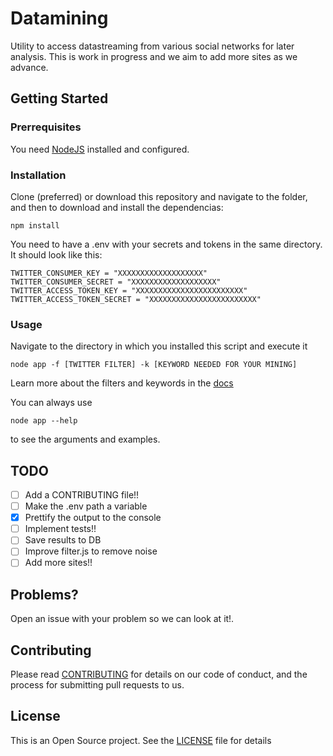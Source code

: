 # Datamining
Utility to access datastreaming from various social networks for later analysis. This is work in progress and we aim to add more sites as we advance.

## Getting Started
### Prerrequisites
You need [NodeJS](https://nodejs.org/en/) installed and configured.

### Installation
Clone (preferred) or download this repository and navigate to the folder, and then to download and install the dependencias:
```shell
npm install
```
You need to have a .env with your secrets and tokens in the same directory. It should look like this:
```
TWITTER_CONSUMER_KEY = "XXXXXXXXXXXXXXXXXXX"
TWITTER_CONSUMER_SECRET = "XXXXXXXXXXXXXXXXXXX"
TWITTER_ACCESS_TOKEN_KEY = "XXXXXXXXXXXXXXXXXXXXXXXX"
TWITTER_ACCESS_TOKEN_SECRET = "XXXXXXXXXXXXXXXXXXXXXXXX"

```

### Usage
Navigate to the directory in which you installed  this script and execute it 
```shell
node app -f [TWITTER FILTER] -k [KEYWORD NEEDED FOR YOUR MINING]
```

Learn more about the filters and keywords in the [docs](https://dev.twitter.com/streaming/reference/post/statuses/filter)

You can always use
```shell
node app --help
```
to see the arguments and examples.
## TODO
- [ ] Add a CONTRIBUTING file!!
- [ ] Make the .env path a variable
- [X] Prettify the output to the console
- [ ] Implement tests!!
- [ ] Save results to DB
- [ ] Improve filter.js to remove noise
- [ ] Add more sites!!

## Problems?
Open an issue with your problem so we can look at it!.

## Contributing
Please read [CONTRIBUTING](https://github.com/cartometricsteam/datamining/blob/master/CONTRIBUTING.md) for details on our code of conduct, and the process for submitting pull requests to us.

## License
This is an Open Source project. See the [LICENSE](https://github.com/cartometricsteam/datamining/blob/master/LICENSE) file for details
